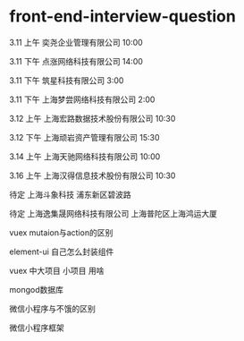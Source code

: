 # front-end-interview-question

3.11 上午 奕尧企业管理有限公司 10:00  

3.11 下午 点涨网络科技有限公司  14:00   

3.11 下午 筑星科技有限公司      3:00   

3.11 下午 上海梦尝网络科技有限公司 2:00 

3.12 上午 上海宏路数据技术股份有限公司 10:30  

3.12 下午 上海顽岩资产管理有限公司  15:30  

3.14 上午  上海天驰网络科技有限公司  10:00

3.16 上午  上海汉得信息技术股份有限公司 10:30 
 
待定 上海斗象科技     浦东新区碧波路 

待定 上海逸集晟网络科技有限公司 上海普陀区上海鸿运大厦

vuex mutaion与action的区别

element-ui 自己怎么封装组件

vuex 中大项目  小项目 用啥

mongod数据库

微信小程序与不饿的区别

微信小程序框架

